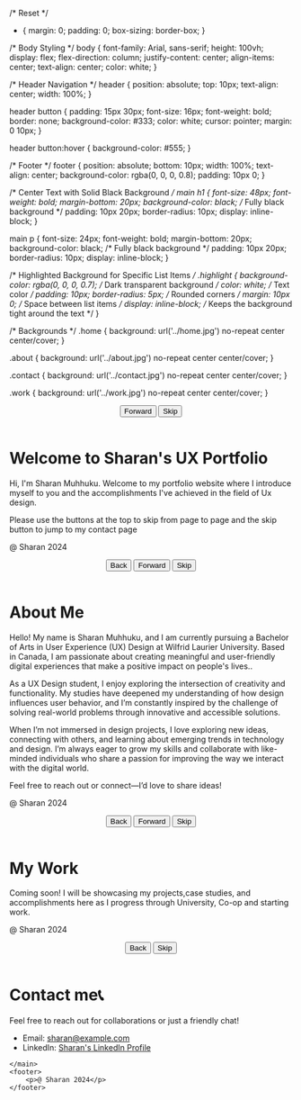 <!-- styles.css -->
/* Reset */
* {
    margin: 0;
    padding: 0;
    box-sizing: border-box;
}

/* Body Styling */
body {
    font-family: Arial, sans-serif;
    height: 100vh;
    display: flex;
    flex-direction: column;
    justify-content: center;
    align-items: center;
    text-align: center;
    color: white;
}


/* Header Navigation */
header {
    position: absolute;
    top: 10px;
    text-align: center;
    width: 100%;
}

header button {
    padding: 15px 30px;
    font-size: 16px;
    font-weight: bold;
    border: none;
    background-color: #333;
    color: white;
    cursor: pointer;
    margin: 0 10px;
}

header button:hover {
    background-color: #555;
}

/* Footer */
footer {
    position: absolute;
    bottom: 10px;
    width: 100%;
    text-align: center;
    background-color: rgba(0, 0, 0, 0.8);
    padding: 10px 0;
}

/* Center Text with Solid Black Background */
main h1 {
    font-size: 48px;
    font-weight: bold;
    margin-bottom: 20px;
    background-color: black; /* Fully black background */
    padding: 10px 20px;
    border-radius: 10px;
    display: inline-block;
}

main p {
    font-size: 24px;
    font-weight: bold;
    margin-bottom: 20px;
    background-color: black; /* Fully black background */
    padding: 10px 20px;
    border-radius: 10px;
    display: inline-block;
}

/* Highlighted Background for Specific List Items */
.highlight {
    background-color: rgba(0, 0, 0, 0.7); /* Dark transparent background */
    color: white; /* Text color */
    padding: 10px;
    border-radius: 5px; /* Rounded corners */
    margin: 10px 0; /* Space between list items */
    display: inline-block; /* Keeps the background tight around the text */
}


/* Backgrounds */
.home {
    background: url('../home.jpg') no-repeat center center/cover;
}

.about {
    background: url('../about.jpg') no-repeat center center/cover;
}

.contact {
    background: url('../contact.jpg') no-repeat center center/cover;
}

.work {
    background: url('../work.jpg') no-repeat center center/cover;
}

<!-- index.html -->
<!DOCTYPE html>
<html lang="en">
<head>
    <meta charset="UTF-8">
    <meta name="viewport" content="width=device-width, initial-scale=1.0">
    <title>Home - Sharan Muhhuku</title>
    <link rel="stylesheet" href="css/styles.css">
</head>
<body class="home">
    <header>
        <nav>
            <button onclick="window.location.href='about.html'">Forward</button>
            <button onclick="window.location.href='contact.html'">Skip</button>
        </nav>
    </header>
    <main>
        <h1>Welcome to Sharan's UX Portfolio</h1>
        <p>Hi, I'm Sharan Muhhuku. Welcome to my portfolio website where I introduce myself to you and the accomplishments 
            I've achieved in the field of Ux design.</p>
        <p>Please use the buttons at the top to skip from page to page and the skip button to jump to my contact page</p>
    </main>
    <footer>
        <p>@ Sharan 2024</p>
    </footer>
</body>
</html>

<!-- about.html -->
<!DOCTYPE html>
<html lang="en">
<head>
    <meta charset="UTF-8">
    <meta name="viewport" content="width=device-width, initial-scale=1.0">
    <title>About Me - Sharan Muhhuku</title>
    <link rel="stylesheet" href="css/styles.css">
</head>
<body class="about">
    <header>
        <nav>
            <button onclick="window.location.href='index.html'">Back</button>
            <button onclick="window.location.href='work.html'">Forward</button>
            <button onclick="window.location.href='contact.html'">Skip</button>
        </nav>
    </header>
    <main>
        <h1>About Me</h1>
        <p>Hello! My name is Sharan Muhhuku, and I am currently pursuing a Bachelor of Arts in User Experience (UX) Design at Wilfrid Laurier University. Based in Canada, I am passionate about creating meaningful and user-friendly digital experiences that make a positive impact on people's lives..</p>
        <p>As a UX Design student, I enjoy exploring the intersection of creativity and functionality. My studies have deepened my understanding of how design influences user behavior, and I’m constantly inspired by the challenge of solving real-world problems through innovative and accessible solutions.</p>
        <p>When I’m not immersed in design projects, I love exploring new ideas, connecting with others, and learning about emerging trends in technology and design. I’m always eager to grow my skills and collaborate with like-minded individuals who share a passion for improving the way we interact with the digital world.</p>
        <p>Feel free to reach out or connect—I’d love to share ideas!</p>
    </main>
    <footer>
        <p>@ Sharan 2024</p>
    </footer>
</body>
</html>

<!-- work.html -->
<!DOCTYPE html>
<html lang="en">
<head>
    <meta charset="UTF-8">
    <meta name="viewport" content="width=device-width, initial-scale=1.0">
    <title>My Work - Sharan Muhhuku</title>
    <link rel="stylesheet" href="css/styles.css">
</head>
<body class="work">
    <header>
        <nav>
            <button onclick="window.location.href='about.html'">Back</button>
            <button onclick="window.location.href='contact.html'">Forward</button>
            <button onclick="window.location.href='contact.html'">Skip</button>
        </nav>
    </header>
    <main>
        <h1>My Work</h1>
        <p>Coming soon! I will be showcasing my projects,case studies, and accomplishments here as I progress through University, Co-op and starting work.</p>
    </main>
    <footer>
        <p>@ Sharan 2024</p>
    </footer>
</body>
</html>

<!-- contact.html -->
<!DOCTYPE html>
<html lang="en">
<head>
    <meta charset="UTF-8">
    <meta name="viewport" content="width=device-width, initial-scale=1.0">
    <title>Contact - Sharan Muhhuku</title>
    <link rel="stylesheet" href="css/styles.css">
</head>
<body class="contact">
    <header>
        <nav>
            <button onclick="window.location.href='work.html'">Back</button>
            <button onclick="window.location.href='index.html'">Skip</button>
        </nav>
    </header>
    <main>
        <h1>Contact me📞</h1>
        <p>Feel free to reach out for collaborations or just a friendly chat!</p>
        <ul>
        <li class="highlight">Email: <a href="mailto:sharan@example.com">sharan@example.com</a></li>
        <li class="highlight">LinkedIn: <a href="https://www.linkedin.com/in/sharan">Sharan's LinkedIn Profile</a></li>
       </ul>

    </main>
    <footer>
        <p>@ Sharan 2024</p>
    </footer>
</body>
</html>

